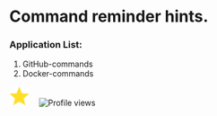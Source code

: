 # Command reminder hints.

### Application List:

1.  GitHub-commands
2.  Docker-commands

<a href='https://stars.github.com/'><img src='https://raw.githubusercontent.com/acervenky/animated-github-badges/master/assets/starbadge.gif' width='35' height='35'></a> 
![Profile views](https://gpvc.arturio.dev/zas-post)

